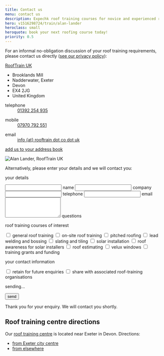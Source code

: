 ```yaml
---
title: Contact us
menu: contact us
description: Expechk roof training courses for novice and experienced roofers.
hero: v1516298724/train/alan-lander
heroclass: small
heroquote: book your next roofing course today!
priority: 0.5
---
```


For an informal no-obligation discussion of your roof training requirements, please contact us directly ([see our privacy policy]([root]about-us/privacy-policy/)):

<div class="vcard" itemscope="itemscope" itemtype="http://schema.org/Organization">

  <p><a href="[rootURL]" class="fn org url" itemprop="name">RoofTrain UK</a></p>
  <ul class="adr" itemprop="address" itemscope="itemscope" itemtype="http://schema.org/PostalAddress">
    <li class="street-address" itemprop="streetAddress">Brooklands Mill</li>
    <li class="locality" itemprop="addressLocality">Nadderwater, Exeter</li>
    <li class="region" itemprop="addressRegion">Devon</li>
    <li class="postal-code" itemprop="postalCode">EX4 2JG</li>
    <li class="country-name" itemprop="addressCountry">United Kingdom</li>
  </ul>

  <dl class="tel">
    <dt class="type" title="telephone">telephone</dt>
    <dd class="value" title="telephone" itemprop="telephone"><a href="tel:+44-1392-254935">01392 254 935</a></dd>
  </dl>

  <dl class="tel">
    <dt class="type" title="mobile">mobile</dt>
    <dd class="value" title="mobile"><a href="tel:+44-7970-792551">07970 792 551</a></dd>
  </dl>

  <dl>
    <dt>email</dt>
    <dd><a href="/contact-us" class="email" itemprop="email" title="email us">info {at} rooftrain dot co dot uk</a></dd>
  </dl>

  <p><a href="[root]download/rooftrainuk.vcf" title="download VCF file">add us to your address book</a></p>

  <img src="[imagecdn]f_auto/v1516298724/train/alan-lander" alt="Alan Lander, RoofTrain UK" class="photo" itemprop="image" />

</div>


<form action="https://www.optimalworks.net/ws/enquiry/" method="post" class="validator">

  <p>Alternatively, please enter your details and we will contact you:</p>

  <div class="formgrid">

  <p>your details</p>

  <input type="text" id="name" name="name" autocomplete="name" value="" required="required" maxlength="50" />
  <label for="name">name</label>

  <input type="text" id="company" name="company" value="" maxlength="100" />
  <label for="company">company</label>

  <input type="tel" id="telephone" name="telephone" autocomplete="tel" value="" minlength="6" maxlength="20" />
  <label for="telephone">telephone</label>

  <input type="email" id="email" name="email" autocomplete="email" value="" required="required" minlength="6" maxlength="80" />
  <label for="email">email</label>
  <textarea id="query" name="query" rows="4" cols="20" maxlength="500"></textarea>
  <label for="query">questions</label>

  <p>roof training courses of interest</p>

  <input type="checkbox" id="chkgeneral" name="chkgeneral" value="general" />
  <label for="chkgeneral">general roof training</label>

  <input type="checkbox" id="chkonsite" name="chkonsite" value="on-site training" />
  <label for="chkonsite">on-site roof training</label>

  <input type="checkbox" id="chkpitched" name="chkpitched" value="pitched roofing" />
  <label for="chkpitched">pitched roofing</label>

  <input type="checkbox" id="chklead" name="chklead" value="lead welding and bossing" />
  <label for="chklead">lead welding and bossing</label>

  <input type="checkbox" id="chktiling" name="chktiling" value="slating and tiling" />
  <label for="chktiling">slating and tiling</label>

  <input type="checkbox" id="chksolar" name="chksolar" value="solar installation" />
  <label for="chksolar">solar installation</label>

  <input type="checkbox" id="chksolaraware" name="chksolaraware" value="solar awareness" />
  <label for="chksolaraware">roof awareness for solar installers</label>

  <input type="checkbox" id="chkestimate" name="chkestimate" value="roof estimating" />
  <label for="chkestimate">roof estimating</label>

  <input type="checkbox" id="chkvelux" name="chkvelux" value="velux" />
  <label for="chkvelux">velux windows</label>

  <input type="checkbox" id="chkgrants" name="chkgrants" value="grants and funding" />
  <label for="chkgrants">training grants and funding</label>

  <p>your contact information</p>

  <input type="checkbox" id="chkkeep" name="chkkeep" value="retain details" />
  <label for="chkkeep">retain for future enquiries</label>

  <input type="checkbox" id="chkpass" name="chkpass" value="share details" />
  <label for="chkpass">share with associated ​roof-training ​organisations</label>

  <p class="error"></p>

  <p class="submit">sending...</p>

  <button type="submit" name="submit" value="send">send</button>

  </div>

  <p class="posted">Thank you for your enquiry. We will contact you shortly.</p>

</form>


## Roof training centre directions

Our [roof training centre]([root]about-us/roof-training-centre/) is located near Exeter in Devon. Directions:

* [from Exeter city centre](http://maps.google.co.uk/maps?f=d&saddr=Exeter&daddr=50.729546,-3.571548)
* [from elsewhere](http://maps.google.co.uk/maps?f=d&saddr=&daddr=50.729546,-3.571548)

<div id="map"></div>

